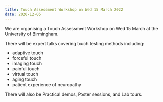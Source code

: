 ```yaml
---
title: Touch Assessment Workshop on Wed 15 March 2022
date: 2020-12-05
---
```

We are organising a Touch Assessment Workshop on Wed 15 March at the University of Birmingham.


There will be expert talks covering touch testing methods including:
* adaptive touch
* forceful touch
* imaging touch
* painful touch
* virtual touch
* aging touch
* patient experience of neuropathy

There will also be Practical demos, Poster sessions, and Lab tours.
